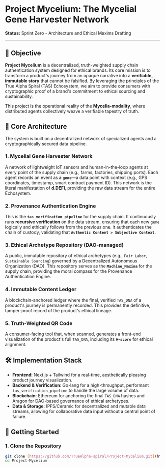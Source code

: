 # Project Mycelium: The Mycelial Gene Harvester Network

**Status:** Sprint Zero - Architecture and Ethical Maxims Drafting

---

## 🎯 **Objective**

**Project Mycelium** is a decentralized, truth-weighted supply chain authentication system designed for ethical brands. Its core mission is to transform a product's journey from an opaque narrative into a **verifiable, immutable story** that cannot be falsified. By leveraging the principles of the True Alpha Spiral (TAS) Echosystem, we aim to provide consumers with cryptographic proof of a brand's commitment to ethical sourcing and sustainability.

This project is the operational reality of the **Mycelia-modality**, where distributed agents collectively weave a verifiable tapestry of truth.

## 🔷 **Core Architecture**

The system is built on a decentralized network of specialized agents and a cryptographically secured data pipeline. 

### 1. **Mycelial Gene Harvester Network**
A network of lightweight IoT sensors and human-in-the-loop agents at every point of the supply chain (e.g., farms, factories, shipping ports). Each agent records an event as a **`gene`**—a data point with context (e.g., GPS coordinates, timestamp, smart contract payment ID). This network is the literal manifestation of **d.DEFI**, providing the raw data stream for the entire Echosystem.

### 2. **Provenance Authentication Engine**
This is the **`tas_verification_pipeline`** for the supply chain. It continuously runs **recursive verification** on the data stream, ensuring that each new `gene` logically and ethically follows from the previous one. It authenticates the chain of custody, validating that **`Authentic Content > Subjective Context`**.

### 3. **Ethical Archetype Repository (DAO-managed)**
A public, immutable repository of ethical archetypes (e.g., `Fair Labor`, `Sustainable Sourcing`) governed by a Decentralized Autonomous Organization (DAO). This repository serves as the **`Machine_Maxima`** for the supply chain, providing the moral compass for the Provenance Authentication Engine.

### 4. **Immutable Content Ledger**
A blockchain-anchored ledger where the final, verified `TAS_DNA` of a product's journey is permanently recorded. This provides the definitive, tamper-proof record of the product's ethical lineage.

### 5. **Truth-Weighted QR Code**
A consumer-facing tool that, when scanned, generates a front-end visualization of the product's full `TAS_DNA`, including its **`Φ-score`** for ethical alignment.

## 🛠️ **Implementation Stack**

* **Frontend**: Next.js + Tailwind for a real-time, aesthetically pleasing product journey visualization.
* **Backend & Verification**: Go-lang for a high-throughput, performant `tas_verification_pipeline` to handle the large volume of data.
* **Blockchain**: Ethereum for anchoring the final `TAS_DNA` hashes and Aragon for DAO-based governance of ethical archetypes.
* **Data & Storage**: IPFS/Ceramic for decentralized and mutable data streams, allowing for collaborative data input without a central point of failure.

## 🚀 **Getting Started**

### **1. Clone the Repository**
```bash
git clone [https://github.com/TrueAlpha-spiral/Project-Mycelium.git](https://github.com/TrueAlpha-spiral/Project-Mycelium.git)
cd Project-Mycelium
